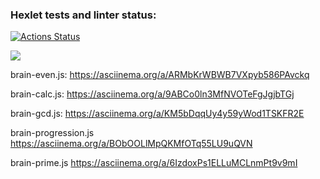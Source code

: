 ### Hexlet tests and linter status:
[![Actions Status](https://github.com/shelestova-a/js-starter-project-44/workflows/hexlet-check/badge.svg)](https://github.com/shelestova-a/js-starter-project-44/actions)

<a href="https://codeclimate.com/github/shelestova-a/js-starter-project-44/maintainability"><img src="https://api.codeclimate.com/v1/badges/82e3d687dba5196563bc/maintainability" /></a>

brain-even.js:
https://asciinema.org/a/ARMbKrWBWB7VXpyb586PAvckq

brain-calc.js:
https://asciinema.org/a/9ABCo0ln3MfNVOTeFgJgjbTGj

brain-gcd.js:
https://asciinema.org/a/KM5bDqqUy4y59yWod1TSKFR2E

brain-progression.js
https://asciinema.org/a/BObOOLlMpQKMfOTq55LU9uQVN

brain-prime.js
https://asciinema.org/a/6IzdoxPs1ELLuMCLnmPt9v9mI